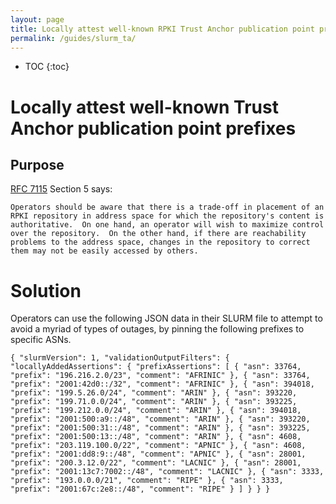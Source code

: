 ```yaml
---
layout: page
title: Locally attest well-known RPKI Trust Anchor publication point prefixes
permalink: /guides/slurm_ta/
---
```


* TOC
{:toc}

# Locally attest well-known Trust Anchor publication point prefixes

## Purpose

[RFC 7115](https://tools.ietf.org/html/rfc7115) Section 5 says:

`
Operators should be aware that there is a trade-off in placement of
an RPKI repository in address space for which the repository's
content is authoritative.  On one hand, an operator will wish to
maximize control over the repository.  On the other hand, if there
are reachability problems to the address space, changes in the
repository to correct them may not be easily accessed by others.
`

# Solution

Operators can use the following JSON data in their SLURM file to
attempt to avoid a myriad of types of outages, by pinning the
following prefixes to specific ASNs.

`
{
  "slurmVersion": 1,
  "validationOutputFilters": {
    "locallyAddedAssertions": {
      "prefixAssertions": [
        {
          "asn": 33764,
          "prefix": "196.216.2.0/23",
          "comment": "AFRINIC"
        },
        {
          "asn": 33764,
          "prefix": "2001:42d0::/32",
          "comment": "AFRINIC"
        },
        {
          "asn": 394018,
          "prefix": "199.5.26.0/24",
          "comment": "ARIN"
        },
        {
          "asn": 393220,
          "prefix": "199.71.0.0/24",
          "comment": "ARIN"
        },
        {
          "asn": 393225,
          "prefix": "199.212.0.0/24",
          "comment": "ARIN"
        },
        {
          "asn": 394018,
          "prefix": "2001:500:a9::/48",
          "comment": "ARIN"
        },
        {
          "asn": 393220,
          "prefix": "2001:500:31::/48",
          "comment": "ARIN"
        },
        {
          "asn": 393225,
          "prefix": "2001:500:13::/48",
          "comment": "ARIN"
        },
        {
          "asn": 4608,
          "prefix": "203.119.100.0/22",
          "comment": "APNIC"
        },
        {
          "asn": 4608,
          "prefix": "2001:dd8:9::/48",
          "comment": "APNIC"
        },
        {
          "asn": 28001,
          "prefix": "200.3.12.0/22",
          "comment": "LACNIC"
        },
        {
          "asn": 28001,
          "prefix": "2001:13c7:7002::/48",
          "comment": "LACNIC"
        },
        {
          "asn": 3333,
          "prefix": "193.0.0.0/21",
          "comment": "RIPE"
        },
        {
          "asn": 3333,
          "prefix": "2001:67c:2e8::/48",
          "comment": "RIPE"
        }
      ]
    }
  }
}
`
